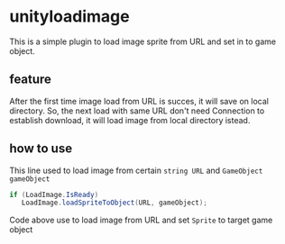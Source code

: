 # unityloadimage
This is a simple plugin to load image sprite from URL and set in to game object. 
## feature
After the first time image load from URL is succes, it will save on local directory. So, the next load with same URL don't need Connection to establish download, it will load image from local directory istead.
## how to use
This line used to load image from certain ```string URL``` and ```GameObject gameObject```
```c#
if (LoadImage.IsReady)
   LoadImage.loadSpriteToObject(URL, gameObject);
```
Code above use to load image from URL and set ```Sprite``` to target game object
